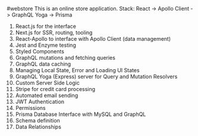 #webstore
This is an online store application.
Stack: React -> Apollo Client -> GraphQL Yoga -> Prisma

1. React.js for the interface
2. Next.js for SSR, routing, tooling
3. React-Apollo to interface with Apollo Client (data management)
4. Jest and Enzyme testing
5. Styled Components
6. GraphQL mutations and fetching queries
7. GraphQL data caching
8. Managing Local State, Error and Loading UI States
9. GraphQL Yoga (Express) server for Query and Mutation Resolvers
10. Custom Server Side Logic
11. Stripe for credit card processing
12. Automated email sending
13. JWT Authentication
14. Permissions
15. Prisma Database Interface with MySQL and GraphQL
16. Schema definition
17. Data Relationships
